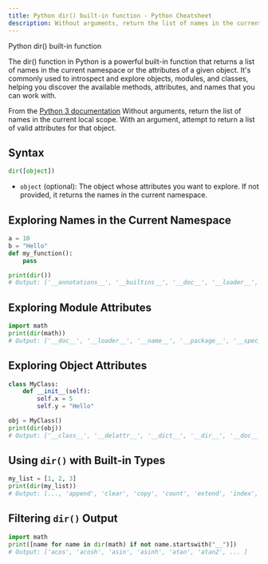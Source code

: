 ```yaml
---
title: Python dir() built-in function - Python Cheatsheet
description: Without arguments, return the list of names in the current local scope. With an argument, attempt to return a list of valid attributes for that object.
---
```


<base-title :title="frontmatter.title" :description="frontmatter.description">
Python dir() built-in function
</base-title>

The <router-link to="/cheatsheet/python-builtin-functions/dir">dir()</router-link> function in Python is a powerful built-in function that returns a list of names in the current namespace or the attributes of a given object. It's commonly used to introspect and explore objects, modules, and classes, helping you discover the available methods, attributes, and names that you can work with.

<base-disclaimer>
  <base-disclaimer-title>
    From the <a target="_blank" href="https://docs.python.org/3/library/functions.html#dir">Python 3 documentation</a>
  </base-disclaimer-title>
  <base-disclaimer-content>
   Without arguments, return the list of names in the current local scope. With an argument, attempt to return a list of valid attributes for that object.
  </base-disclaimer-content>
</base-disclaimer>

## Syntax

```python
dir([object])
```

- `object` (optional): The object whose attributes you want to explore. If not provided, it returns the names in the current namespace.

## Exploring Names in the Current Namespace
```python
a = 10
b = "Hello"
def my_function():
    pass

print(dir())
# Output: ['__annotations__', '__builtins__', '__doc__', '__loader__', '__name__', '__package__', '__spec__', 'a', 'b', 'my_function']
```

## Exploring Module Attributes
```python
import math
print(dir(math))
# Output: ['__doc__', '__loader__', '__name__', '__package__', '__spec__', 'acos', 'acosh', 'asin', ... ]
```

## Exploring Object Attributes
```python
class MyClass:
    def __init__(self):
        self.x = 5
        self.y = "Hello"

obj = MyClass()
print(dir(obj))
# Output: ['__class__', '__delattr__', '__dict__', '__dir__', '__doc__', '__eq__', '__format__', ... 'x', 'y']
```

## Using `dir()` with Built-in Types
```python
my_list = [1, 2, 3]
print(dir(my_list))
# Output: [..., 'append', 'clear', 'copy', 'count', 'extend', 'index', 'insert', 'pop', 'remove', 'reverse', 'sort']
```

## Filtering `dir()` Output
```python
import math
print([name for name in dir(math) if not name.startswith("__")])
# Output: ['acos', 'acosh', 'asin', 'asinh', 'atan', 'atan2', ... ]
```
